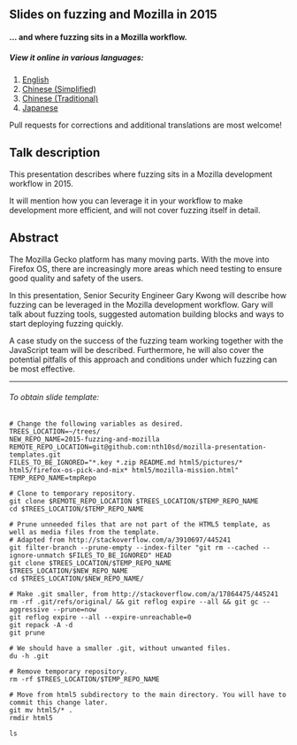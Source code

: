 ## Slides on fuzzing and Mozilla in 2015
#### ... and where fuzzing sits in a Mozilla workflow.

##### View it online in various languages:
1. [English](http://nth10sd.github.io/2015-Fuzzing-and-Mozilla/?full=&lang=en-US#cover)
2. [Chinese (Simplified)](http://nth10sd.github.io/2015-Fuzzing-and-Mozilla/?full=&lang=zh-CN#cover)
3. [Chinese (Traditional)](http://nth10sd.github.io/2015-Fuzzing-and-Mozilla/?full=&lang=zh-TW#cover)
4. [Japanese](http://nth10sd.github.io/2015-Fuzzing-and-Mozilla/?full=&lang=ja-JP#cover)

Pull requests for corrections and additional translations are most welcome!

## Talk description
This presentation describes where fuzzing sits in a Mozilla development workflow in 2015.

It will mention how you can leverage it in your workflow to make development more efficient, and will not cover fuzzing itself in detail.

## Abstract
The Mozilla Gecko platform has many moving parts. With the move into Firefox OS, there are increasingly more areas which need testing to ensure good quality and safety of the users.

In this presentation, Senior Security Engineer Gary Kwong will describe how fuzzing can be leveraged in the Mozilla development workflow. Gary will talk about fuzzing tools, suggested automation building blocks and ways to start deploying fuzzing quickly.

A case study on the success of the fuzzing team working together with the JavaScript team will be described. Furthermore, he will also cover the potential pitfalls of this approach and conditions under which fuzzing can be most effective.


---

###### To obtain slide template:

```
# Change the following variables as desired.
TREES_LOCATION=~/trees/
NEW_REPO_NAME=2015-fuzzing-and-mozilla
REMOTE_REPO_LOCATION=git@github.com:nth10sd/mozilla-presentation-templates.git
FILES_TO_BE_IGNORED="*.key *.zip README.md html5/pictures/* html5/firefox-os-pick-and-mix* html5/mozilla-mission.html"
TEMP_REPO_NAME=tmpRepo

# Clone to temporary repository.
git clone $REMOTE_REPO_LOCATION $TREES_LOCATION/$TEMP_REPO_NAME
cd $TREES_LOCATION/$TEMP_REPO_NAME

# Prune unneeded files that are not part of the HTML5 template, as well as media files from the template.
# Adapted from http://stackoverflow.com/a/3910697/445241
git filter-branch --prune-empty --index-filter "git rm --cached --ignore-unmatch $FILES_TO_BE_IGNORED" HEAD
git clone $TREES_LOCATION/$TEMP_REPO_NAME $TREES_LOCATION/$NEW_REPO_NAME
cd $TREES_LOCATION/$NEW_REPO_NAME/

# Make .git smaller, from http://stackoverflow.com/a/17864475/445241
rm -rf .git/refs/original/ && git reflog expire --all && git gc --aggressive --prune=now
git reflog expire --all --expire-unreachable=0
git repack -A -d
git prune

# We should have a smaller .git, without unwanted files.
du -h .git

# Remove temporary repository.
rm -rf $TREES_LOCATION/$TEMP_REPO_NAME

# Move from html5 subdirectory to the main directory. You will have to commit this change later.
git mv html5/* .
rmdir html5

ls

```
